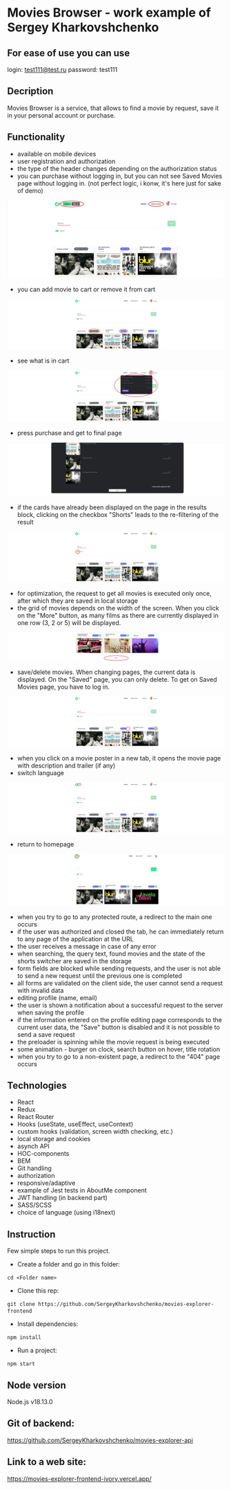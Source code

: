 # Movies Browser - work example of Sergey Kharkovshchenko

## For ease of use you can use

login:
test111@test.ru
password:
test111

## Decription

Movies Browser is a service, that allows to find a movie by request, save it in your personal account or purchase.

## Functionality

- available on mobile devices
- user registration and authorization
- the type of the header changes depending on the authorization status
- you can purchase without logging in, but you can not see Saved Movies page without logging in.
  (not perfect logic, i konw, it's here just for sake of demo)

<img src="./src/images/logging_in.jpg" /></img>

- you can add movie to cart or remove it from cart

<img src="./src/images/buy.jpg" /></img>

- see what is in cart

<img src="./src/images/cart_menu.jpg" /></img>

- press purchase and get to final page

<img src="./src/images/order_page.jpg" /></img>

- if the cards have already been displayed on the page in the results block, clicking on the checkbox "Shorts" leads to the re-filtering of the result

<img src="./src/images/filter.jpg" /></img>

- for optimization, the request to get all movies is executed only once, after which they are saved in local storage
- the grid of movies depends on the width of the screen. When you click on the "More" button, as many films as there are currently displayed in one row (3, 2 or 5) will be displayed.

<img src="./src/images/more.jpg"></img>

- save/delete movies. When changing pages, the current data is displayed. On the "Saved" page, you can only delete. To get on Saved Movies page, you have to log in.

<img src="./src/images/save.jpg"></img>

- when you click on a movie poster in a new tab, it opens the movie page with description and trailer (if any)
- switch language

<img src="./src/images/language.jpg"></img>

- return to homepage

<img src="./src/images/home_page.jpg"></img>

- when you try to go to any protected route, a redirect to the main one occurs
- if the user was authorized and closed the tab, he can immediately return to any page of the application at the URL
- the user receives a message in case of any error
- when searching, the query text, found movies and the state of the shorts switcher are saved in the storage
- form fields are blocked while sending requests, and the user is not able to send a new request until the previous one is completed
- all forms are validated on the client side, the user cannot send a request with invalid data
- editing profile (name, email)
- the user is shown a notification about a successful request to the server when saving the profile
- if the information entered on the profile editing page corresponds to the current user data, the "Save" button is disabled and it is not possible to send a save request
- the preloader is spinning while the movie request is being executed
- some animation - burger on clock, search button on hover, title rotation
- when you try to go to a non-existent page, a redirect to the "404" page occurs

## Technologies

- React
- Redux
- React Router
- Hooks (useState, useEffect, useContext)
- custom hooks (validation, screen width checking, etc.)
- local storage and cookies
- asynch API
- HOC-components
- BEM
- Git handling
- authorization
- responsive/adaptive
- example of Jest tests in AboutMe component
- JWT handling (in backend part)
- SASS/SCSS
- choice of language (using i18next)

## Instruction

Few simple steps to run this project.

- Create a folder and go in this folder:

```
cd <Folder name>
```

- Clone this rep:

```
git clone https://github.com/SergeyKharkovshchenko/movies-explorer-frontend
```

- Install dependencies:

```
npm install
```

- Run a project:

```
npm start
```

## Node version

Node.js v18.13.0

## Git of backend:

https://github.com/SergeyKharkovshchenko/movies-explorer-api

## Link to a web site:

https://movies-explorer-frontend-ivory.vercel.app/
